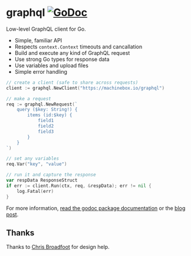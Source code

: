 # graphql [![GoDoc](https://godoc.org/github.com/machinebox/graphql?status.png)](http://godoc.org/github.com/machinebox/graphql)

Low-level GraphQL client for Go.

* Simple, familiar API
* Respects `context.Context` timeouts and cancallation
* Build and execute any kind of GraphQL request
* Use strong Go types for response data
* Use variables and upload files
* Simple error handling

```go
// create a client (safe to share across requests)
client := graphql.NewClient("https://machinebox.io/graphql")

// make a request
req := graphql.NewRequest(`
    query ($key: String!) {
        items (id:$key) {
            field1
            field2
            field3
        }
    }
`)

// set any variables
req.Var("key", "value")

// run it and capture the response
var respData ResponseStruct
if err := client.Run(ctx, req, &respData); err != nil {
    log.Fatal(err)
}
```

For more information, [read the godoc package documentation](http://godoc.org/github.com/machinebox/graphql) or the [blog post](https://blog.machinebox.io/a-graphql-client-library-for-go-5bffd0455878).

## Thanks

Thanks to [Chris Broadfoot](https://github.com/broady) for design help.
